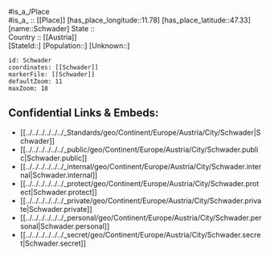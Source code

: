 ﻿---
location: [47.33,11.78] 
mapzoom: [7,12] 
mapmarker: city 
type: City
tags:
- geo/City


SpocWebEntityId: 34089
isDeleted: false
confidential: public

---
#is_a_/Place  
#is_a_ :: [[Place]] 
[has_place_longitude::11.78] 
[has_place_latitude::47.33] 
[name::Schwader] 
State ::  
Country :: [[Austria]]  
[StateId::] 
[Population::] 
[Unknown::] 


```leaflet
id: Schwader
coordinates: [[Schwader]] 
markerFile: [[Schwader]] 
defaultZoom: 11 
maxZoom: 18
```


## Confidential Links & Embeds: 
- [[../../../../../../_Standards/geo/Continent/Europe/Austria/City/Schwader|Schwader]] 
- [[../../../../../../_public/geo/Continent/Europe/Austria/City/Schwader.public|Schwader.public]] 
- [[../../../../../../_internal/geo/Continent/Europe/Austria/City/Schwader.internal|Schwader.internal]] 
- [[../../../../../../_protect/geo/Continent/Europe/Austria/City/Schwader.protect|Schwader.protect]] 
- [[../../../../../../_private/geo/Continent/Europe/Austria/City/Schwader.private|Schwader.private]] 
- [[../../../../../../_personal/geo/Continent/Europe/Austria/City/Schwader.personal|Schwader.personal]] 
- [[../../../../../../_secret/geo/Continent/Europe/Austria/City/Schwader.secret|Schwader.secret]] 
